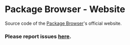 # Package Browser - Website

Source code of the [Package Browser](https://github.com/k7moorthi/package-browser)'s official website.

### Please report issues [here](https://github.com/k7moorthi/package-browser/issues).
